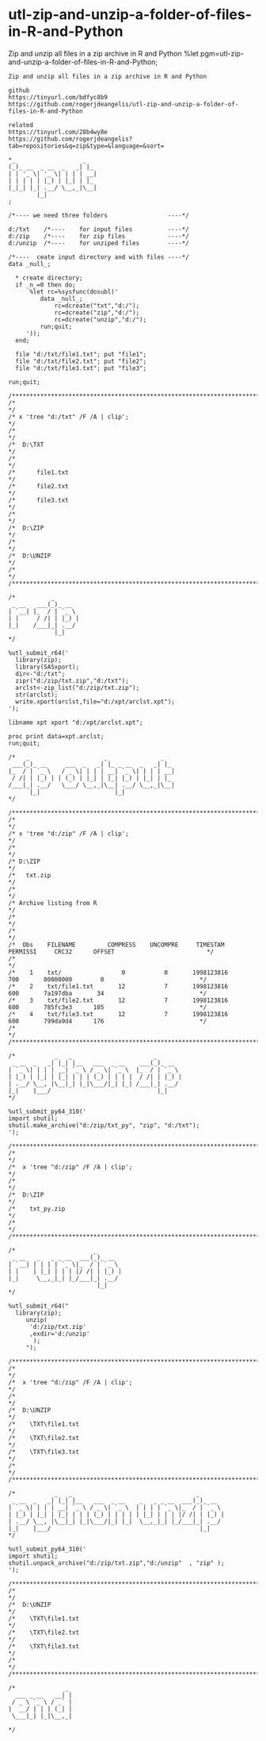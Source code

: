 # utl-zip-and-unzip-a-folder-of-files-in-R-and-Python
Zip and unzip all files in a zip archive in R and Python
    %let pgm=utl-zip-and-unzip-a-folder-of-files-in-R-and-Python;

    Zip and unzip all files in a zip archive in R and Python

    github
    https://tinyurl.com/bdfyc8b9
    https://github.com/rogerjdeangelis/utl-zip-and-unzip-a-folder-of-files-in-R-and-Python

    related
    https://tinyurl.com/28b4wy8e
    https://github.com/rogerjdeangelis?tab=repositories&q=zip&type=&language=&sort=

    *_                   _
    (_)_ __  _ __  _   _| |_
    | | '_ \| '_ \| | | | __|
    | | | | | |_) | |_| | |_
    |_|_| |_| .__/ \__,_|\__|
            |_|
    ;

    /*---- we need three folders                 ----*/

    d:/txt    /*----    for input files          ----*/
    d:/zip    /*----    for zip files            ----*/
    d:/unzip  /*----    for unziped files        ----*/

    /*----  ceate input directory and with files ----*/
    data _null_;

      * create directory;
      if _n_=0 then do;
          %let rc=%sysfunc(dosubl('
             data _null_;
                 rc=dcreate("txt","d:/");
                 rc=dcreate("zip","d:/");
                 rc=dcreate("unzip","d:/");
             run;quit;
         '));
      end;

      file "d:/txt/file1.txt"; put "file1";
      file "d:/txt/file2.txt"; put "file2";
      file "d:/txt/file3.txt"; put "file3";

    run;quit;

    /**************************************************************************************************************************/
    /*                                                                                                                        */
    /* x 'tree "d:/txt" /F /A | clip';                                                                                        */
    /*                                                                                                                        */
    /*  D:\TXT                                                                                                                */
    /*                                                                                                                        */
    /*      file1.txt                                                                                                         */
    /*      file2.txt                                                                                                         */
    /*      file3.txt                                                                                                         */
    /*                                                                                                                        */
    /*  D:\ZIP                                                                                                                */
    /*                                                                                                                        */
    /*  D:\UNZIP                                                                                                              */
    /*                                                                                                                        */
    /**************************************************************************************************************************/

    /*          _
     _ __   ___(_)_ __
    | `__| |_  / | `_ \
    | |     / /| | |_) |
    |_|    /___|_| .__/
                 |_|
    */

    %utl_submit_r64('
      library(zip);
      library(SASxport);
      dir<-"d:/txt";
      zipr("d:/zip/txt.zip","d:/txt");
      arclst<-zip_list("d:/zip/txt.zip");
      str(arclst);
      write.xport(arclst,file="d:/xpt/arclst.xpt");
    ');

    libname xpt xport "d:/xpt/arclst.xpt";

    proc print data=xpt.arclst;
    run;quit;

    /*   _                     _               _
     ___(_)_ __     ___  _   _| |_ _ __  _   _| |_
    |_  / | `_ \   / _ \| | | | __| `_ \| | | | __|
     / /| | |_) | | (_) | |_| | |_| |_) | |_| | |_
    /___|_| .__/   \___/ \__,_|\__| .__/ \__,_|\__|
          |_|                     |_|
    */

    /**************************************************************************************************************************/
    /*                                                                                                                        */
    /* x 'tree "d:/zip" /F /A | clip';                                                                                        */
    /*                                                                                                                        */
    /* D:\ZIP                                                                                                                 */
    /*   txt.zip                                                                                                              */
    /*                                                                                                                        */
    /* Archive listing from R                                                                                                 */
    /*                                                                                                                        */
    /*                                                                                                                        */
    /*  Obs    FILENAME         COMPRESS    UNCOMPRE     TIMESTAM     PERMISSI     CRC32      OFFSET                          */
    /*                                                                                                                        */
    /*    1    txt/                 0           0       1998123816      700       00000000        0                           */
    /*    2    txt/file1.txt       12           7       1998123816      600       7a197dba       34                           */
    /*    3    txt/file2.txt       12           7       1998123816      600       785fc3e3      105                           */
    /*    4    txt/file3.txt       12           7       1998123816      600       799da9d4      176                           */
    /*                                                                                                                        */
    /**************************************************************************************************************************/

    /*           _   _                       _
     _ __  _   _| |_| |__   ___  _ __    ___(_)_ __
    | `_ \| | | | __| `_ \ / _ \| `_ \  |_  / | `_ \
    | |_) | |_| | |_| | | | (_) | | | |  / /| | |_) |
    | .__/ \__, |\__|_| |_|\___/|_| |_| /___|_| .__/
    |_|    |___/                              |_|
    */

    %utl_submit_py64_310('
    import shutil;
    shutil.make_archive("d:/zip/txt_py", "zip", "d:/txt");
    ');

    /**************************************************************************************************************************/
    /*                                                                                                                        */
    /*  x 'tree "d:/zip" /F /A | clip';                                                                                       */
    /*                                                                                                                        */
    /*  D:\ZIP                                                                                                                */
    /*    txt_py.zip                                                                                                          */
    /*                                                                                                                        */
    /**************************************************************************************************************************/

    /*                      _
     _ __   _   _ _ __  ___(_)_ __
    | `__| | | | | `_ \|_  / | `_ \
    | |    | |_| | | | |/ /| | |_) |
    |_|     \__,_|_| |_/___|_| .__/
                             |_|
    */

    %utl_submit_r64("
      library(zip);
         unzip(
          'd:/zip/txt.zip'
          ,exdir='d:/unzip'
           );
         ");

    /**************************************************************************************************************************/
    /*                                                                                                                        */
    /*  x 'tree "d:/zip" /F /A | clip';                                                                                       */
    /*                                                                                                                        */
    /*  D:\UNZIP                                                                                                              */
    /*    \TXT\file1.txt                                                                                                      */
    /*    \TXT\file2.txt                                                                                                      */
    /*    \TXT\file3.txt                                                                                                      */
    /*                                                                                                                        */
    /**************************************************************************************************************************/

    /*           _   _                                   _
     _ __  _   _| |_| |__   ___  _ __    _   _ _ __  ___(_)_ __
    | `_ \| | | | __| `_ \ / _ \| `_ \  | | | | `_ \|_  / | `_ \
    | |_) | |_| | |_| | | | (_) | | | | | |_| | | | |/ /| | |_) |
    | .__/ \__, |\__|_| |_|\___/|_| |_|  \__,_|_| |_/___|_| .__/
    |_|    |___/                                          |_|
    */

    %utl_submit_py64_310('
    import shutil;
    shutil.unpack_archive("d:/zip/txt.zip","d:/unzip"  , "zip" );
    ');

    /**************************************************************************************************************************/
    /*                                                                                                                        */
    /*  D:\UNZIP                                                                                                              */
    /*    \TXT\file1.txt                                                                                                      */
    /*    \TXT\file2.txt                                                                                                      */
    /*    \TXT\file3.txt                                                                                                      */
    /*                                                                                                                        */
    /**************************************************************************************************************************/

    /*              _
      ___ _ __   __| |
     / _ \ `_ \ / _` |
    |  __/ | | | (_| |
     \___|_| |_|\__,_|

    */
